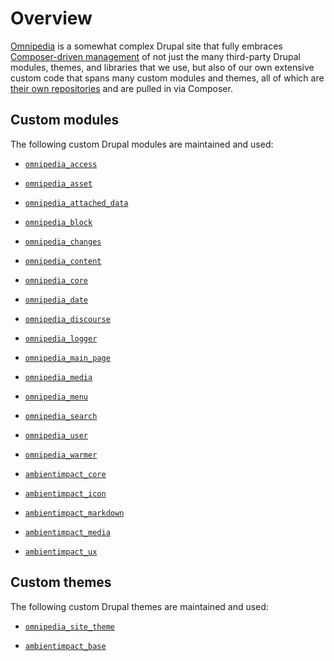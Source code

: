 # Overview

[Omnipedia](https://omnipedia.app/) is a somewhat complex Drupal site that fully
embraces [Composer-driven
management](https://www.drupal.org/docs/develop/using-composer) of not just the
many third-party Drupal modules, themes, and libraries that we use, but also of
our own extensive custom code that spans many custom modules and themes, all of
which are [their own
repositories](https://github.com/orgs/neurocracy/repositories?sort=name) and are
pulled in via Composer.

## Custom modules

The following custom Drupal modules are maintained and used:

* [`omnipedia_access`](https://github.com/neurocracy/drupal-omnipedia-access)

* [`omnipedia_asset`](https://github.com/neurocracy/drupal-omnipedia-asset)

* [`omnipedia_attached_data`](https://github.com/neurocracy/drupal-omnipedia-attached-data)

* [`omnipedia_block`](https://github.com/neurocracy/drupal-omnipedia-block)

* [`omnipedia_changes`](https://github.com/neurocracy/drupal-omnipedia-changes)

* [`omnipedia_content`](https://github.com/neurocracy/drupal-omnipedia-content)

* [`omnipedia_core`](https://github.com/neurocracy/drupal-omnipedia-core)

* [`omnipedia_date`](https://github.com/neurocracy/drupal-omnipedia-date)

* [`omnipedia_discourse`](https://github.com/neurocracy/drupal-omnipedia-discourse)

* [`omnipedia_logger`](https://github.com/neurocracy/drupal-omnipedia-logger)

* [`omnipedia_main_page`](https://github.com/neurocracy/drupal-omnipedia-main-page)

* [`omnipedia_media`](https://github.com/neurocracy/drupal-omnipedia-media)

* [`omnipedia_menu`](https://github.com/neurocracy/drupal-omnipedia-menu)

* [`omnipedia_search`](https://github.com/neurocracy/drupal-omnipedia-search)

* [`omnipedia_user`](https://github.com/neurocracy/drupal-omnipedia-user)

* [`omnipedia_warmer`](https://github.com/neurocracy/drupal-omnipedia-warmer)

* [`ambientimpact_core`](https://github.com/Ambient-Impact/drupal-ambientimpact-core)

* [`ambientimpact_icon`](https://github.com/Ambient-Impact/drupal-ambientimpact-icon)

* [`ambientimpact_markdown`](https://github.com/Ambient-Impact/drupal-ambientimpact-markdown)

* [`ambientimpact_media`](https://github.com/Ambient-Impact/drupal-ambientimpact-media)

* [`ambientimpact_ux`](https://github.com/Ambient-Impact/drupal-ambientimpact-ux)

## Custom themes

The following custom Drupal themes are maintained and used:

* [`omnipedia_site_theme`](https://github.com/neurocracy/drupal-omnipedia-site-theme)

* [`ambientimpact_base`](https://github.com/Ambient-Impact/drupal-ambientimpact-base)
